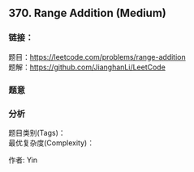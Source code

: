 ## 370. Range Addition (Medium)

### **链接**：
题目：https://leetcode.com/problems/range-addition  
题解：https://github.com/JianghanLi/LeetCode

### **题意**



### **分析**  
题目类别(Tags)：  
最优复杂度(Complexity)：  



作者: Yin
